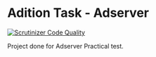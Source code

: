 Adition Task - Adserver
====================
[![Scrutinizer Code Quality](https://scrutinizer-ci.com/g/pandeydip/adserver/badges/quality-score.png?b=master)](https://scrutinizer-ci.com/g/pandeydip/adserver/?branch=master)

Project done for Adserver Practical test.

